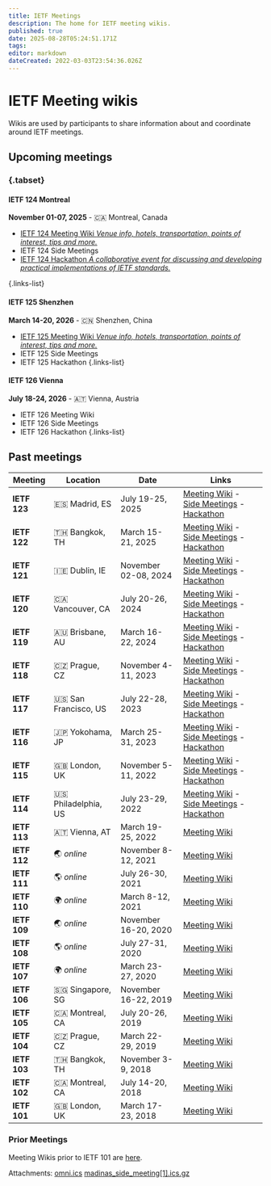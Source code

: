 ```yaml
---
title: IETF Meetings
description: The home for IETF meeting wikis.
published: true
date: 2025-08-28T05:24:51.171Z
tags: 
editor: markdown
dateCreated: 2022-03-03T23:54:36.026Z
---
```


# IETF Meeting wikis

Wikis are used by participants to share information about and coordinate around IETF meetings. 

## Upcoming meetings 

### {.tabset}

#### IETF 124 Montreal
**November 01-07, 2025** - :canada: Montreal, Canada
- [IETF 124 Meeting Wiki *Venue info, hotels, transportation, points of interest, tips and more.*](/meeting/124)
- IETF 124 Side Meetings
- [IETF 124 Hackathon *A collaborative event for discussing and developing practical implementations of IETF standards.*](/meeting/124/hackathon)

{.links-list}

#### IETF 125 Shenzhen
**March 14-20, 2026** - :cn: Shenzhen, China
- [IETF 125 Meeting Wiki *Venue info, hotels, transportation, points of interest, tips and more.*](/meeting/125)
- IETF 125 Side Meetings
- IETF 125 Hackathon
{.links-list}

#### IETF 126 Vienna
**July 18-24, 2026** - :austria: Vienna, Austria
- IETF 126 Meeting Wiki
- IETF 126 Side Meetings
- IETF 126 Hackathon
{.links-list}

## Past meetings

| Meeting  | Location         | Date                | Links                                           |
|----------|------------------|---------------------|-------------------------------------------------|
| **IETF 123** | :es: Madrid, ES | July 19-25, 2025 | [Meeting Wiki](/meeting/123) - [Side Meetings](https://trello.com/b/6kmZPwOx) - [Hackathon](/meeting/123/hackathon) |
| **IETF 122** | :thailand: Bangkok, TH | March 15-21, 2025 | [Meeting Wiki](/meeting/122) - [Side Meetings](https://trello.com/b/R7yDMPyl) - [Hackathon](/meeting/122/hackathon) |
| **IETF 121** | :ireland: Dublin, IE | November 02-08, 2024 | [Meeting Wiki](/meeting/121) - [Side Meetings](/meeting/121/sidemeetings) - [Hackathon](/meeting/121/hackathon) |
| **IETF 120** | :canada: Vancouver, CA | July 20-26, 2024 | [Meeting Wiki](/meeting/120) - [Side Meetings](/meeting/120/sidemeetings) - [Hackathon](/meeting/120/hackathon) |
| **IETF 119** | :australia: Brisbane, AU | March 16-22, 2024 | [Meeting Wiki](/meeting/119) - [Side Meetings](/meeting/119/sidemeetings) - [Hackathon](/meeting/119/hackathon) |
**IETF 118** | :czech_republic: Prague, CZ | November 4-11, 2023 | [Meeting Wiki](/meeting/118) - [Side Meetings](/meeting/118/sidemeetings) - [Hackathon](/meeting/118/hackathon) |
| **IETF 117** | :us: San Francisco, US | July 22-28, 2023 | [Meeting Wiki](/meeting/117) - [Side Meetings](/meeting/117/sidemeetings) - [Hackathon](/meeting/117/hackathon) |
| **IETF 116** | :jp: Yokohama, JP | March 25-31, 2023 | [Meeting Wiki](/meeting/116) - [Side Meetings](/meeting/116/sidemeetings) - [Hackathon](/meeting/116/hackathon) |
| **IETF 115** | :uk: London, UK  | November 5-11, 2022 | [Meeting Wiki](/meeting/115) - [Side Meetings](/meeting/115/sidemeetings) - [Hackathon](/meeting/115/hackathon) |
| **IETF 114** | :us: Philadelphia, US | July 23-29, 2022 | [Meeting Wiki](/meeting/114) - [Side Meetings](/meeting/114/114sidemeetings) - [Hackathon](/meeting/114/114Hackathon) |
| **IETF 113** | :austria: Vienna, AT | March 19-25, 2022 | [Meeting Wiki](/meeting/113) |
| **IETF 112** | :earth_asia:	*online* | November 8-12, 2021 | [Meeting Wiki](/meeting/112) |
| **IETF 111** | :earth_americas:	*online* | July 26-30, 2021 | [Meeting Wiki](/meeting/111) |
| **IETF 110** | :earth_africa: *online* | March 8-12, 2021 | [Meeting Wiki](/meeting/110) |
| **IETF 109** | :earth_asia: *online* | November 16-20, 2020 | [Meeting Wiki](/meeting/109) |
| **IETF 108** | :earth_americas:	*online* | July 27-31, 2020 | [Meeting Wiki](/meeting/108) |
| **IETF 107** | :earth_africa: *online* | March 23-27, 2020 | [Meeting Wiki](/meeting/107) |
| **IETF 106** | :singapore: Singapore, SG | November 16-22, 2019 | [Meeting Wiki](/meeting/106) |
| **IETF 105** | :canada: Montreal, CA | July 20-26, 2019 | [Meeting Wiki](/meeting/105) |
| **IETF 104** | :czech_republic: Prague, CZ  | March 22-29, 2019 | [Meeting Wiki](/meeting/104) |
| **IETF 103** | :thailand: Bangkok, TH | November 3-9, 2018 | [Meeting Wiki](/meeting/103) |
| **IETF 102** | :canada: Montreal, CA  | July 14-20, 2018 | [Meeting Wiki](/meeting/102) |
| **IETF 101** | :uk: London, UK  | March 17-23, 2018 | [Meeting Wiki](/meeting/101) |

### Prior Meetings

Meeting Wikis prior to IETF 101 are [here](https://web.archive.org/web/20230913022211/https://www.ietf.org/registration/MeetingWiki/wiki/). 

Attachments:
[omni.ics](/omni.ics)
[madinas_side_meeting[1].ics.gz](/madinas_side_meeting[1].ics.gz)

